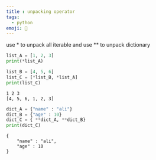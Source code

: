```yaml
---
title : unpacking operator
tags:
  - python
emoji: 🐍
---
```


use * to unpack all iterable and use ** to unpack dictionary

```python
list_A = [1, 2, 3]
print(*list_A)

list_B = [4, 5, 6]
list_C = [*list_B, *list_A]
print(list_C)

```

```Output
1 2 3
[4, 5, 6, 1, 2, 3]
```

```python
dict_A = {"name" : "ali"}
dict_B = {"age" : 10}
dict_C = { **dict_A, **dict_B}
print(dict_C)
```

```Output
{
    "name" : "ali",
    "age" : 10
}
```
